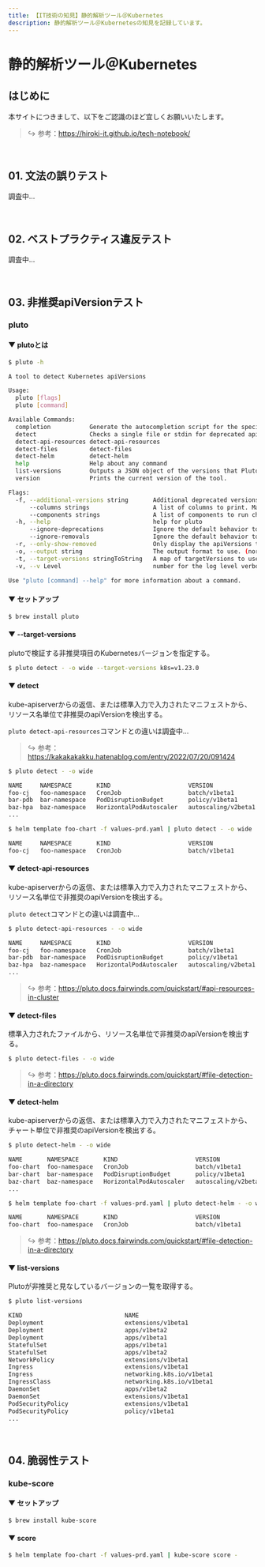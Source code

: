 ```yaml
---
title: 【IT技術の知見】静的解析ツール＠Kubernetes
description: 静的解析ツール＠Kubernetesの知見を記録しています。
---
```


# 静的解析ツール＠Kubernetes

## はじめに

本サイトにつきまして、以下をご認識のほど宜しくお願いいたします。



> ↪️ 参考：https://hiroki-it.github.io/tech-notebook/

<br>

## 01. 文法の誤りテスト

調査中...

<br>

## 02. ベストプラクティス違反テスト

調査中...


<br>

## 03. 非推奨apiVersionテスト

### pluto

#### ▼ plutoとは

```bash
$ pluto -h

A tool to detect Kubernetes apiVersions

Usage:
  pluto [flags]
  pluto [command]

Available Commands:
  completion           Generate the autocompletion script for the specified shell
  detect               Checks a single file or stdin for deprecated apiVersions.
  detect-api-resources detect-api-resources
  detect-files         detect-files
  detect-helm          detect-helm
  help                 Help about any command
  list-versions        Outputs a JSON object of the versions that Pluto knows about.
  version              Prints the current version of the tool.

Flags:
  -f, --additional-versions string       Additional deprecated versions file to add to the list. Cannot contain any existing versions
      --columns strings                  A list of columns to print. Mandatory when using --output custom, optional with --output markdown
      --components strings               A list of components to run checks for. If nil, will check for all found in versions.
  -h, --help                             help for pluto
      --ignore-deprecations              Ignore the default behavior to exit 2 if deprecated apiVersions are found.
      --ignore-removals                  Ignore the default behavior to exit 3 if removed apiVersions are found.
  -r, --only-show-removed                Only display the apiVersions that have been removed in the target version.
  -o, --output string                    The output format to use. (normal|wide|custom|json|yaml|markdown|csv) (default "normal")
  -t, --target-versions stringToString   A map of targetVersions to use. This flag supersedes all defaults in version files. (default [])
  -v, --v Level                          number for the log level verbosity

Use "pluto [command] --help" for more information about a command.
```

#### ▼ セットアップ

```bash
$ brew install pluto
```

#### ▼ --target-versions

plutoで検証する非推奨項目のKubernetesバージョンを指定する。

```bash
$ pluto detect - -o wide --target-versions k8s=v1.23.0
```


#### ▼ detect

kube-apiserverからの返信、または標準入力で入力されたマニフェストから、リソース名単位で非推奨のapiVersionを検出する。

```pluto detect-api-resources```コマンドとの違いは調査中...

> ↪️ 参考：https://kakakakakku.hatenablog.com/entry/2022/07/20/091424

```bash
$ pluto detect - -o wide

NAME     NAMESPACE       KIND                      VERSION               REPLACEMENT      DEPRECATED   DEPRECATED IN   REMOVED   REMOVED IN
foo-cj   foo-namespace   CronJob                   batch/v1beta1         batch/v1         true         v1.21.0         false     v1.25.0  
bar-pdb  bar-namespace   PodDisruptionBudget       policy/v1beta1        policy/v1        true         v1.21.0         false     v1.25.0     
baz-hpa  baz-namespace   HorizontalPodAutoscaler   autoscaling/v2beta1   autoscaling/v2   true         v1.22.0         false     v1.25.0    
...
```

```bash
$ helm template foo-chart -f values-prd.yaml | pluto detect - -o wide

NAME     NAMESPACE       KIND                      VERSION               REPLACEMENT      DEPRECATED   DEPRECATED IN   REMOVED   REMOVED IN
foo-cj   foo-namespace   CronJob                   batch/v1beta1         batch/v1         true         v1.21.0         false     v1.25.0  
```


#### ▼ detect-api-resources

kube-apiserverからの返信、または標準入力で入力されたマニフェストから、リソース名単位で非推奨のapiVersionを検出する。

```pluto detect```コマンドとの違いは調査中...


```bash
$ pluto detect-api-resources - -o wide

NAME     NAMESPACE       KIND                      VERSION               REPLACEMENT      DEPRECATED   DEPRECATED IN   REMOVED   REMOVED IN
foo-cj   foo-namespace   CronJob                   batch/v1beta1         batch/v1         true         v1.21.0         false     v1.25.0  
bar-pdb  bar-namespace   PodDisruptionBudget       policy/v1beta1        policy/v1        true         v1.21.0         false     v1.25.0     
baz-hpa  baz-namespace   HorizontalPodAutoscaler   autoscaling/v2beta1   autoscaling/v2   true         v1.22.0         false     v1.25.0    
...
```

> ↪️ 参考：https://pluto.docs.fairwinds.com/quickstart/#api-resources-in-cluster


#### ▼ detect-files

標準入力されたファイルから、リソース名単位で非推奨のapiVersionを検出する。

```bash
$ pluto detect-files - -o wide
```

> ↪️ 参考：https://pluto.docs.fairwinds.com/quickstart/#file-detection-in-a-directory

#### ▼ detect-helm

kube-apiserverからの返信、または標準入力で入力されたマニフェストから、チャート単位で非推奨のapiVersionを検出する。


```bash
$ pluto detect-helm - -o wide

NAME       NAMESPACE       KIND                      VERSION               REPLACEMENT      DEPRECATED   DEPRECATED IN   REMOVED   REMOVED IN
foo-chart  foo-namespace   CronJob                   batch/v1beta1         batch/v1         true         v1.21.0         false     v1.25.0  
bar-chart  bar-namespace   PodDisruptionBudget       policy/v1beta1        policy/v1        true         v1.21.0         false     v1.25.0     
baz-chart  baz-namespace   HorizontalPodAutoscaler   autoscaling/v2beta1   autoscaling/v2   true         v1.22.0         false     v1.25.0     
...
```


```bash
$ helm template foo-chart -f values-prd.yaml | pluto detect-helm - -o wide

NAME       NAMESPACE       KIND                      VERSION               REPLACEMENT      DEPRECATED   DEPRECATED IN   REMOVED   REMOVED IN
foo-chart  foo-namespace   CronJob                   batch/v1beta1         batch/v1         true         v1.21.0         false     v1.25.0  
```

> ↪️ 参考：https://pluto.docs.fairwinds.com/quickstart/#file-detection-in-a-directory


#### ▼ list-versions

Plutoが非推奨と見なしているバージョンの一覧を取得する。



```bash
$ pluto list-versions

KIND                             NAME                                   DEPRECATED IN   REMOVED IN   REPLACEMENT                            COMPONENT     
Deployment                       extensions/v1beta1                     v1.9.0          v1.16.0      apps/v1                                k8s           
Deployment                       apps/v1beta2                           v1.9.0          v1.16.0      apps/v1                                k8s           
Deployment                       apps/v1beta1                           v1.9.0          v1.16.0      apps/v1                                k8s           
StatefulSet                      apps/v1beta1                           v1.9.0          v1.16.0      apps/v1                                k8s           
StatefulSet                      apps/v1beta2                           v1.9.0          v1.16.0      apps/v1                                k8s           
NetworkPolicy                    extensions/v1beta1                     v1.9.0          v1.16.0      networking.k8s.io/v1                   k8s           
Ingress                          extensions/v1beta1                     v1.14.0         v1.22.0      networking.k8s.io/v1                   k8s           
Ingress                          networking.k8s.io/v1beta1              v1.19.0         v1.22.0      networking.k8s.io/v1                   k8s           
IngressClass                     networking.k8s.io/v1beta1              v1.19.0         v1.22.0      networking.k8s.io/v1                   k8s           
DaemonSet                        apps/v1beta2                           v1.9.0          v1.16.0      apps/v1                                k8s           
DaemonSet                        extensions/v1beta1                     v1.9.0          v1.16.0      apps/v1                                k8s           
PodSecurityPolicy                extensions/v1beta1                     v1.10.0         v1.16.0      policy/v1beta1                         k8s           
PodSecurityPolicy                policy/v1beta1                         v1.21.0         v1.25.0      n/a                                    k8s        
...
```


<br>

## 04. 脆弱性テスト

### kube-score

#### ▼ セットアップ

```bash
$ brew install kube-score
```

#### ▼ score

```bash
$ helm template foo-chart -f values-prd.yaml | kube-score score -
```

<br>
